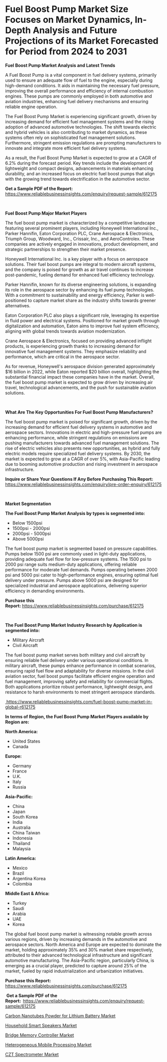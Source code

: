 <p><h1>Fuel Boost Pump Market Size Focuses on Market Dynamics, In-Depth Analysis and Future Projections of its Market Forecasted for Period from 2024 to 2031</h1></p><p><strong>Fuel Boost Pump Market Analysis and Latest Trends</strong></p>
<p><p>A Fuel Boost Pump is a vital component in fuel delivery systems, primarily used to ensure an adequate flow of fuel to the engine, especially during high-demand conditions. It aids in maintaining the necessary fuel pressure, improving the overall performance and efficiency of internal combustion engines. These pumps are commonly employed in both automotive and aviation industries, enhancing fuel delivery mechanisms and ensuring reliable engine operation.</p><p>The Fuel Boost Pump Market is experiencing significant growth, driven by increasing demand for efficient fuel management systems and the rising adoption of advanced automotive technologies. The shift towards electric and hybrid vehicles is also contributing to market dynamics, as these systems often rely on sophisticated fuel management solutions. Furthermore, stringent emission regulations are prompting manufacturers to innovate and integrate more efficient fuel delivery systems.</p><p>As a result, the Fuel Boost Pump Market is expected to grow at a CAGR of 6.2% during the forecast period. Key trends include the development of lightweight and compact designs, advancements in materials enhancing durability, and an increased focus on electric fuel boost pumps that align with the growing trend towards electrification in the automotive sector.</p></p>
<p><strong>Get a Sample PDF of the Report:&nbsp;</strong> <a href="https://www.reliablebusinessinsights.com/enquiry/request-sample/612175?utm_campaign=1554&utm_medium=2&utm_source=Github&utm_content=ia&utm_term=12102024&utm_id=fuel-boost-pump">https://www.reliablebusinessinsights.com/enquiry/request-sample/612175</a></p>
<p>&nbsp;</p>
<p><strong>Fuel Boost Pump Major Market Players</strong></p>
<p><p>The fuel boost pump market is characterized by a competitive landscape featuring several prominent players, including Honeywell International Inc., Parker Hannifin, Eaton Corporation PLC, Crane Aerospace & Electronics, Triumph Group, Woodward, Inc., Crissair, Inc., and AeroControlex. These companies are actively engaged in innovations, product development, and strategic partnerships to strengthen their market presence.</p><p>Honeywell International Inc. is a key player with a focus on aerospace solutions. Their fuel boost pumps are integral to modern aircraft systems, and the company is poised for growth as air travel continues to increase post-pandemic, fueling demand for enhanced fuel efficiency technology.</p><p>Parker Hannifin, known for its diverse engineering solutions, is expanding its role in the aerospace sector by enhancing its fuel pump technologies. With a commitment to sustainability and energy efficiency, Parker is well-positioned to capture market share as the industry shifts towards greener alternatives.</p><p>Eaton Corporation PLC also plays a significant role, leveraging its expertise in fluid power and electrical systems. Positioned for market growth through digitalization and automation, Eaton aims to improve fuel system efficiency, aligning with global trends towards aviation modernization.</p><p>Crane Aerospace & Electronics, focused on providing advanced inflight products, is experiencing growth thanks to increasing demand for innovative fuel management systems. They emphasize reliability and performance, which are critical in the aerospace sector.</p><p>As for revenue, Honeywell's aerospace division generated approximately $16 billion in 2022, while Eaton reported $20 billion overall, highlighting the substantial financial impact these companies have in the market. Overall, the fuel boost pump market is expected to grow driven by increasing air travel, technological advancements, and the push for sustainable aviation solutions.</p></p>
<p>&nbsp;</p>
<p><strong>What Are The Key Opportunities For Fuel Boost Pump Manufacturers?</strong></p>
<p><p>The fuel boost pump market is poised for significant growth, driven by the increasing demand for efficient fuel delivery systems in automotive and aerospace sectors. Innovations in electric and high-pressure fuel pumps are enhancing performance, while stringent regulations on emissions are pushing manufacturers towards advanced fuel management solutions. The rise of electric vehicles also presents new opportunities, as hybrid and fully electric models require specialized fuel delivery systems. By 2030, the market is expected to grow at a CAGR of over 5%, with Asia-Pacific leading due to booming automotive production and rising investment in aerospace infrastructure.</p></p>
<p><strong>Inquire or Share Your Questions If Any Before Purchasing This Report:</strong> <a href="https://www.reliablebusinessinsights.com/enquiry/pre-order-enquiry/612175?utm_campaign=1554&utm_medium=2&utm_source=Github&utm_content=ia&utm_term=12102024&utm_id=fuel-boost-pump">https://www.reliablebusinessinsights.com/enquiry/pre-order-enquiry/612175</a></p>
<p>&nbsp;</p>
<p><strong>Market Segmentation</strong></p>
<p><strong>The Fuel Boost Pump Market Analysis by types is segmented into:</strong></p>
<p><ul><li>Below 1500psi</li><li>1500psi - 2000psi</li><li>2000psi - 5000psi</li><li>Above 5000psi</li></ul></p>
<p><p>The fuel boost pump market is segmented based on pressure capabilities. Pumps below 1500 psi are commonly used in light-duty applications, providing adequate fuel flow for low-pressure systems. The 1500 psi to 2000 psi range suits medium-duty applications, offering reliable performance for moderate fuel demands. Pumps operating between 2000 psi and 5000 psi cater to high-performance engines, ensuring optimal fuel delivery under pressure. Pumps above 5000 psi are designed for specialized industrial and aerospace applications, delivering superior efficiency in demanding environments.</p></p>
<p><strong>Purchase this Report:&nbsp;</strong><a href="https://www.reliablebusinessinsights.com/purchase/612175?utm_campaign=1554&utm_medium=2&utm_source=Github&utm_content=ia&utm_term=12102024&utm_id=fuel-boost-pump">https://www.reliablebusinessinsights.com/purchase/612175</a></p>
<p>&nbsp;</p>
<p><strong>The Fuel Boost Pump Market Industry Research by Application is segmented into:</strong></p>
<p><ul><li>Military Aircraft</li><li>Civil Aircraft</li></ul></p>
<p><p>The fuel boost pump market serves both military and civil aircraft by ensuring reliable fuel delivery under various operational conditions. In military aircraft, these pumps enhance performance in combat scenarios, ensuring rapid fuel flow and adaptability for diverse missions. In the civil aviation sector, fuel boost pumps facilitate efficient engine operation and fuel management, improving safety and reliability for commercial flights. Both applications prioritize robust performance, lightweight design, and resistance to harsh environments to meet stringent aerospace standards.</p></p>
<p><a href="https://www.reliablebusinessinsights.com/fuel-boost-pump-market-in-global-r612175?utm_campaign=1554&utm_medium=2&utm_source=Github&utm_content=ia&utm_term=12102024&utm_id=fuel-boost-pump">&nbsp;https://www.reliablebusinessinsights.com/fuel-boost-pump-market-in-global-r612175</a></p>
<p><strong>In terms of Region, the Fuel Boost Pump Market Players available by Region are:</strong></p>
<p>
    <p> <strong> North America: </strong>
        <ul>
            <li>United States</li>
            <li>Canada</li>
        </ul>
        </p> 
    <p> <strong> Europe: </strong>
        <ul>
            <li>Germany</li>
            <li>France</li>
            <li>U.K.</li>
            <li>Italy</li>
            <li>Russia</li>
        </ul>
        </p> 
    <p> <strong> Asia-Pacific: </strong>
        <ul>
            <li>China</li>
            <li>Japan</li>
            <li>South Korea</li>
            <li>India</li>
            <li>Australia</li>
            <li>China Taiwan</li>
            <li>Indonesia</li>
            <li>Thailand</li>
            <li>Malaysia</li>
        </ul>
        </p> 
    <p> <strong> Latin America: </strong>
        <ul>
            <li>Mexico</li>
            <li>Brazil</li>
            <li>Argentina Korea</li>
            <li>Colombia</li>
        </ul>
        </p> 
    <p> <strong> Middle East & Africa: </strong>
        <ul>
            <li>Turkey</li>
            <li>Saudi</li>
            <li>Arabia</li>
            <li>UAE</li>
            <li>Korea</li>
        </ul>
    </p>
    </p>
<p><p>The global fuel boost pump market is witnessing notable growth across various regions, driven by increasing demands in the automotive and aerospace sectors. North America and Europe are expected to dominate the market, holding approximately 35% and 30% market share respectively, attributed to their advanced technological infrastructure and significant automotive manufacturing. The Asia-Pacific region, particularly China, is emerging as a crucial player, predicted to capture around 25% of the market, fueled by rapid industrialization and urbanization initiatives.</p></p>
<p><strong>Purchase this Report: </strong><a href="https://www.reliablebusinessinsights.com/purchase/612175?utm_campaign=1554&utm_medium=2&utm_source=Github&utm_content=ia&utm_term=12102024&utm_id=fuel-boost-pump">https://www.reliablebusinessinsights.com/purchase/612175</a></p>
<p>&nbsp;<strong>Get a Sample PDF of the Report:&nbsp;&nbsp;</strong><a href="https://www.reliablebusinessinsights.com/enquiry/request-sample/612175?utm_campaign=1554&utm_medium=2&utm_source=Github&utm_content=ia&utm_term=12102024&utm_id=fuel-boost-pump">https://www.reliablebusinessinsights.com/enquiry/request-sample/612175</a></p>
<p><strong></strong></p>
<p><p><a href="https://github.com/keitelmoprotinu/Market-Research-Report-List-1/blob/main/carbon-nanotubes-powder-for-lithium-battery-market.md?utm_campaign=1554&utm_medium=2&utm_source=Github&utm_content=ia&utm_term=12102024&utm_id=fuel-boost-pump">Carbon Nanotubes Powder for Lithium Battery Market</a></p><p><a href="https://www.linkedin.com/pulse/household-smart-speakers-market-share-new-trends-analysis-its-gk0le?utm_campaign=1554&utm_medium=2&utm_source=Github&utm_content=ia&utm_term=12102024&utm_id=fuel-boost-pump">Household Smart Speakers Market</a></p><p><a href="https://www.linkedin.com/pulse/bridge-memory-controller-market-global-share-ranking-vggie?utm_campaign=1554&utm_medium=2&utm_source=Github&utm_content=ia&utm_term=12102024&utm_id=fuel-boost-pump">Bridge Memory Controller Market</a></p><p><a href="https://www.linkedin.com/pulse/influencing-factors-heterogeneous-mobile-processing-market-xgsqf?utm_campaign=1554&utm_medium=2&utm_source=Github&utm_content=ia&utm_term=12102024&utm_id=fuel-boost-pump">Heterogeneous Mobile Processing Market</a></p><p><a href="https://github.com/twableoafc/Market-Research-Report-List-1/blob/main/czt-spectrometer-market.md?utm_campaign=1554&utm_medium=2&utm_source=Github&utm_content=ia&utm_term=12102024&utm_id=fuel-boost-pump">CZT Spectrometer Market</a></p></p>